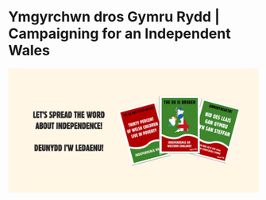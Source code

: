 # Ymgyrchwn dros Gymru Rydd | Campaigning for an Independent Wales

![dilyw](https://github.com/dilyw/Dilyw/blob/master/dilyw.png)

